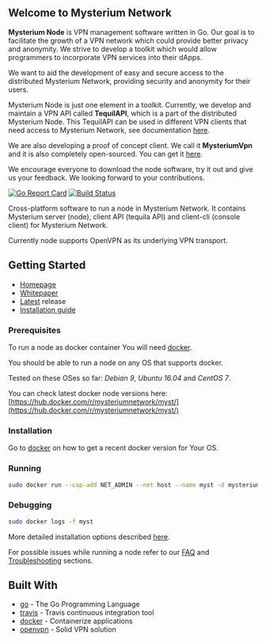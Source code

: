 ## Welcome to Mysterium Network

**Mysterium Node** is VPN management software written in Go. Our goal is to facilitate the growth of
a VPN network which could provide better privacy and anonymity. We strive to develop a toolkit which would allow programmers to incorporate VPN services into their dApps.

We want to aid the development of easy and secure access to the distributed Mysterium Network, providing security and anonymity for their users.

Mysterium Node is just one element in a toolkit. Currently, we develop and maintain a VPN API called **TequilAPI**, which is a part of the distributed Mysterium Node. This TequilAPI can be used in different VPN clients that need access to Mysterium Network, see documentation [here](http://tequilapi.mysterium.network/).

We are also developing a proof of concept client. We call it **MysteriumVpn** and it is also completely open-sourced. You can get it [here](https://github.com/mysteriumnetwork/mysterium-vpn/releases).

We encourage everyone to download the node software, try it out and give us your feedback. We looking forward to your contributions.

[![Go Report Card](https://goreportcard.com/badge/github.com/mysteriumnetwork/node)](https://goreportcard.com/report/github.com/mysteriumnetwork/node)
[![Build Status](https://travis-ci.org/mysteriumnetwork/node.svg?branch=master)](https://travis-ci.org/mysteriumnetwork/node)

Cross-platform software to run a node in Mysterium Network. It contains Mysterium server (node),
client API (tequila API) and client-cli (console client) for Mysterium Network.

Currently node supports OpenVPN as its underlying VPN transport.

## Getting Started

- [Homepage](https://mysterium.network)
- [Whitepaper](https://mysterium.network/whitepaper.pdf)
- [Latest](https://github.com/mysteriumnetwork/node/releases/latest) release
- [Installation guide](/user-guide/installation/)

### Prerequisites

To run a node as docker container You will need [docker](https://www.docker.com/).

You should be able to run a node on any OS that supports docker.

Tested on these OSes so far: _Debian 9_, _Ubuntu 16.04_ and _CentOS 7_.

You can check latest docker node versions here: [https://hub.docker.com/r/mysteriumnetwork/myst/](https://hub.docker.com/r/mysteriumnetwork/myst/)

### Installation

Go to [docker](https://www.docker.com/) on how to get a recent docker version for Your OS.

### Running
```bash
sudo docker run --cap-add NET_ADMIN --net host --name myst -d mysteriumnetwork/myst service --agreed-terms-and-conditions
```

### Debugging
```bash
sudo docker logs -f myst
```

More detailed installation options described [here](/user-guide/installation/).

For possible issues while running a node refer to our [FAQ](/user-guide/faq/) and [Troubleshooting](/user-guide/troubleshooting/) sections.

## Built With

* [go](https://golang.org/) - The Go Programming Language
* [travis](https://travis-ci.org/) - Travis continuous integration tool
* [docker](https://www.docker.com/what-docker) - Containerize applications
* [openvpn](https://openvpn.net) - Solid VPN solution
